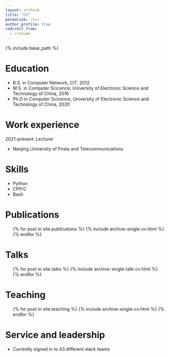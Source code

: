 ```yaml
---
layout: archive
title: "CV"
permalink: /cv/
author_profile: true
redirect_from:
  - /resume
---
```


{% include base_path %}

Education
======
* B.S. in Computer Network, CIT, 2012
* M.S. in Computer Scicence, University of Electronic Science and Technology of China, 2016
* Ph.D in Computer Scicence, University of Electronic Science and Technology of China, 2020

Work experience
======
2021-present: Lecturer
  * Nanjing University of Posts and Telecommunications
<!-- * Summer 2015: Research Assistant
  * Github University
  * Duties included: Tagging issues
  * Supervisor: Professor Git

* Fall 2015: Research Assistant
  * Github University
  * Duties included: Merging pull requests
  * Supervisor: Professor Hub -->
  
Skills
======
* Python
* CPP/C
  <!-- * Sub-skill 2.1
  * Sub-skill 2.2
  * Sub-skill 2.3 -->
* Bash

Publications
======
  <ul>{% for post in site.publications %}
    {% include archive-single-cv.html %}
  {% endfor %}</ul>
  
Talks
======
  <ul>{% for post in site.talks %}
    {% include archive-single-talk-cv.html %}
  {% endfor %}</ul>
  
Teaching
======
  <ul>{% for post in site.teaching %}
    {% include archive-single-cv.html %}
  {% endfor %}</ul>
  
Service and leadership
======
* Currently signed in to 43 different slack teams
